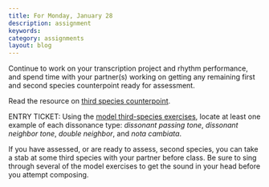 ```yaml
---
title: For Monday, January 28
description: assignment
keywords: 
category: assignments
layout: blog
---
```


Continue to work on your transcription project and rhythm performance, and spend time with your partner(s) working on getting any remaining first and second species counterpoint ready for assessment.

Read the resource on [third species counterpoint][third].

ENTRY TICKET: Using the [model third-species exercises][models], locate at least one example of each dissonance type: *dissonant passing tone*, *dissonant neighbor tone*, *double neighbor*, and *nota cambiata*.

If you have assessed, or are ready to assess, second species, you can take a stab at some third species with your partner before class. Be sure to sing through several of the model exercises to get the sound in your head before you attempt composing.

[third]: http://kshaffer.github.com/musicianshipResources/thirdSpecies.html
[models]: modelThirdSpecies.pdf